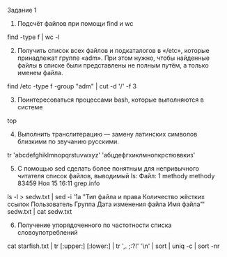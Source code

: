 Задание 1

1. Подсчёт файлов при помощи find и  wc

find -type f | wc -l

2. Получить список всех файлов и подкаталогов в «/etc», которые принадлежат группе «adm». При этом нужно, чтобы найденные файлы в списке были представлены не полным путём, а только именем файла.

find /etc -type f -group "adm" | cut -d '/' -f 3

3. Поинтересоваться процессами bash, которые выполняются в системе

top

4. Выполнить транслитерацию — замену латинских символов близкими по звучанию русскими.

tr 'abcdefghiklmnopqrstuvwxyz' 'абцдефгхиклмнопкрстюввкиз'


5. С помощью sed сделать более понятным для непривычного читателя список файлов, выводимый ls:
  Файл: 1 methody methody 83459 Ноя 15 16:11 grep.info
  
  ls -l > sedw.txt | sed -i '1a "Тип файла и права Количество жёстких ссылок Пользователь Группа Дата изменения файла Имя файла"' sedw.txt | cat sedw.txt

6. Получение упорядоченного по частотности списка словоупотреблений

cat starfish.txt | tr [:upper:] [:lower:] | tr ',. ;:?!' '\n' | sort | uniq -c | sort -nr

